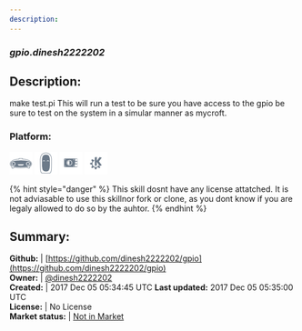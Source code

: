 ```yaml
---
description: 
---
```


### _gpio.dinesh2222202_  
## Description:  
make test.pi
This will run a test to be sure you have access to the gpio be sure to test on the system in a simular manner as mycroft.  
### Platform:  
 ![Mark I](../.gitbook/assets/mark-1-icon.png)  ![Mark II](../.gitbook/assets/mark-2-icon.png)  ![Picroft](../.gitbook/assets/picroft-icon.png)  ![plasmoid](../.gitbook/assets/kde.png)   
  
{% hint style="danger" %}
This skill dosnt have any license attatched. It is not adviasable to use this skillnor fork or clone, as you dont know if you are legaly allowed to do so by the auhtor.
{% endhint %}
  
## Summary:  
**Github:** | [https://github.com/dinesh2222202/gpio](https://github.com/dinesh2222202/gpio)  
**Owner:** | [@dinesh2222202](https://github.com/dinesh2222202)  
**Created:** | 2017 Dec 05 05:34:45 UTC  **Last updated:** 2017 Dec 05 05:35:00 UTC  
**License:** | No License  
**Market status:** | [Not in Market](https://market.mycroft.ai/skill/)  
